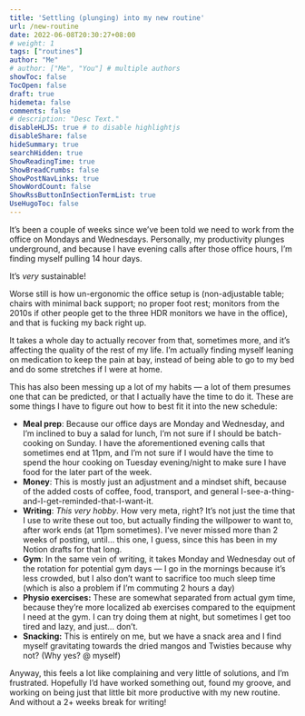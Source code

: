 ```yaml
---
title: 'Settling (plunging) into my new routine'
url: /new-routine
date: 2022-06-08T20:30:27+08:00
# weight: 1
tags: ["routines"]
author: "Me"
# author: ["Me", "You"] # multiple authors
showToc: false
TocOpen: false
draft: true
hidemeta: false
comments: false
# description: "Desc Text."
disableHLJS: true # to disable highlightjs
disableShare: false
hideSummary: true
searchHidden: true
ShowReadingTime: true
ShowBreadCrumbs: false
ShowPostNavLinks: true
ShowWordCount: false
ShowRssButtonInSectionTermList: true
UseHugoToc: false
---
```


It’s been a couple of weeks since we’ve been told we need to work from the office on Mondays and Wednesdays. Personally, my productivity plunges underground, and because I have evening calls after those office hours, I’m finding myself pulling 14 hour days. 

It’s *very* sustainable!

Worse still is how un-ergonomic the office setup is (non-adjustable table; chairs with minimal back support; no proper foot rest; monitors from the 2010s if other people get to the three HDR monitors we have in the office), and that is fucking my back right up.

It takes a whole day to actually recover from that, sometimes more, and it’s affecting the quality of the rest of my life. I’m actually finding myself leaning on medication to keep the pain at bay, instead of being able to go to my bed and do some stretches if I were at home.

This has also been messing up a lot of my habits — a lot of them presumes one that can be predicted, or that I actually have the time to do it. These are some things I have to figure out how to best fit it into the new schedule:

- **Meal prep**: Because our office days are Monday and Wednesday, and I’m inclined to buy a salad for lunch, I’m not sure if I should be batch-cooking on Sunday. I have the aforementioned evening calls that sometimes end at 11pm, and I’m not sure if I would have the time to spend the hour cooking on Tuesday evening/night to make sure I have food for the later part of the week.
- **Money**: This is mostly just an adjustment and a mindset shift, because of the added costs of coffee, food, transport, and general I-see-a-thing-and-I-get-reminded-that-I-want-it.
- **Writing**: *This very hobby*. How very meta, right? It’s not just the time that I use to write these out too, but actually finding the willpower to want to, after work ends (at 11pm sometimes). I’ve never missed more than 2 weeks of posting, until… this one, I guess, since this has been in my Notion drafts for that long.
- **Gym**: In the same vein of writing, it takes Monday and Wednesday out of the rotation for potential gym days — I go in the mornings because it’s less crowded, but I also don’t want to sacrifice too much sleep time (which is also a problem if I’m commuting 2 hours a day)
- **Physio exercises:** These are somewhat separated from actual gym time, because they’re more localized ab exercises compared to the equipment I need at the gym. I can try doing them at night, but sometimes I get too tired and lazy, and just… don’t.
- **Snacking:** This is entirely on me, but we have a snack area and I find myself gravitating towards the dried mangos and Twisties because why not? (Why yes? @ myself)

Anyway, this feels a lot like complaining and very little of solutions, and I’m frustrated. Hopefully I’d have worked something out, found my groove, and working on being just that little bit more productive with my new routine. And without a 2+ weeks break for writing!
